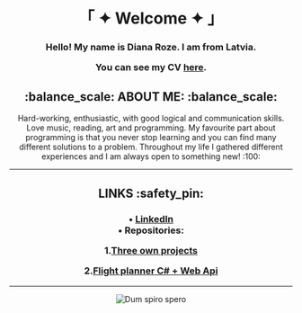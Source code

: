 
<div align="center">
	
<h1>「 ✦ Welcome ✦ 」</h1>
<h3>Hello! My name is Diana Roze. I am from Latvia.
	
You can see my CV [here](https://drive.google.com/file/d/1Xy3_X58xIFMHECfF6Y3-e0tf4iP3fNU_/view?usp=sharing).

   
</h2>

<h2>:balance_scale:	ABOUT ME: :balance_scale:	</h2>
Hard-working, enthusiastic, with good logical and communication skills.   
Love music, reading, art and programming.  
My favourite part about programming is that you never stop   
learning and you can find many different solutions to a problem.
Throughout my life I gathered different experiences and I am always open to something new! :100:	
<hr></hr> 
<h2>LINKS :safety_pin:	</h1>
 <h3>
	
• [LinkedIn](www.linkedin.com/in/diana-roze)   
• Repositories:  

1.[Three own projects](https://github.com/dhrtiradha/ThreeApplications)  

2.[Flight planner C# + Web Api](https://github.com/dhrtiradha/flight-planner-net)  

</h3>

<hr></hr> 

![Dum spiro spero](https://i.ibb.co/FbRyGxs/13adee284f766ca5eabf84cdcf43a24a.jpg)</div>


